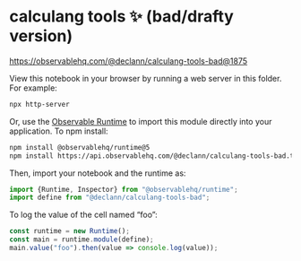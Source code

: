 # calculang tools ✨ (bad/drafty version)

https://observablehq.com/@declann/calculang-tools-bad@1875

View this notebook in your browser by running a web server in this folder. For
example:

~~~sh
npx http-server
~~~

Or, use the [Observable Runtime](https://github.com/observablehq/runtime) to
import this module directly into your application. To npm install:

~~~sh
npm install @observablehq/runtime@5
npm install https://api.observablehq.com/@declann/calculang-tools-bad.tgz?v=3
~~~

Then, import your notebook and the runtime as:

~~~js
import {Runtime, Inspector} from "@observablehq/runtime";
import define from "@declann/calculang-tools-bad";
~~~

To log the value of the cell named “foo”:

~~~js
const runtime = new Runtime();
const main = runtime.module(define);
main.value("foo").then(value => console.log(value));
~~~
